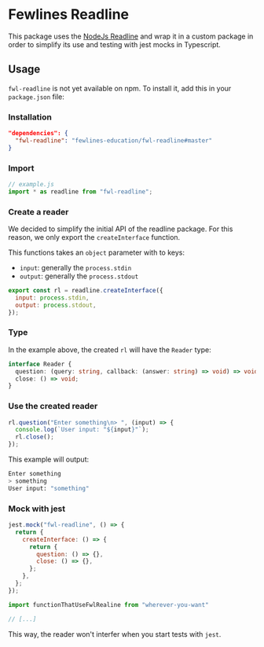 # Fewlines Readline

This package uses the [NodeJs Readline](https://nodejs.org/api/readline.html) and wrap it in a custom package in order to simplify its use and testing with jest mocks in Typescript.

## Usage

`fwl-readline` is not yet available on npm.
To install it, add this in your `package.json` file:

### Installation

```json
"dependencies": {
  "fwl-readline": "fewlines-education/fwl-readline#master"
}
```

### Import
```js
// example.js
import * as readline from "fwl-readline";

```

### Create a reader

We decided to simplify the initial API of the readline package. For this reason, we only export the `createInterface` function.

This functions takes an `object` parameter with to keys:
- `input`: generally the `process.stdin`
- `output`: generally the `process.stdout`

```js
export const rl = readline.createInterface({
  input: process.stdin,
  output: process.stdout,
});
```

### Type

In the example above, the created `rl` will have the `Reader` type:

```ts
interface Reader {
  question: (query: string, callback: (answer: string) => void) => void;
  close: () => void;
}
```

### Use the created reader

```js
rl.question("Enter something\n> ", (input) => {
  console.log(`User input: "${input}"`);
  rl.close();
});
```

This example will output:
```bash
Enter something
> something
User input: "something"
```

### Mock with jest

```js
jest.mock("fwl-readline", () => {
  return {
    createInterface: () => {
      return {
        question: () => {},
        close: () => {},
      };
    },
  };
});

import functionThatUseFwlRealine from "wherever-you-want"

// [...]
```

This way, the reader won't interfer when you start tests with `jest`.
